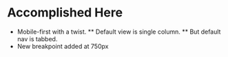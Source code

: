 # Accomplished Here

* Mobile-first with a twist. 
** Default view is single column.
** But default nav is tabbed.
* New breakpoint added at 750px